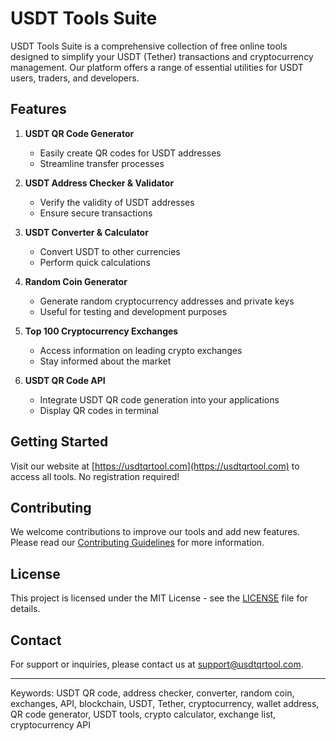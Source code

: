 # USDT Tools Suite

USDT Tools Suite is a comprehensive collection of free online tools designed to simplify your USDT (Tether) transactions and cryptocurrency management. Our platform offers a range of essential utilities for USDT users, traders, and developers.

## Features

1. **USDT QR Code Generator**
   - Easily create QR codes for USDT addresses
   - Streamline transfer processes

2. **USDT Address Checker & Validator**
   - Verify the validity of USDT addresses
   - Ensure secure transactions

3. **USDT Converter & Calculator**
   - Convert USDT to other currencies
   - Perform quick calculations

4. **Random Coin Generator**
   - Generate random cryptocurrency addresses and private keys
   - Useful for testing and development purposes

5. **Top 100 Cryptocurrency Exchanges**
   - Access information on leading crypto exchanges
   - Stay informed about the market

6. **USDT QR Code API**
   - Integrate USDT QR code generation into your applications
   - Display QR codes in terminal

## Getting Started

Visit our website at [https://usdtqrtool.com](https://usdtqrtool.com) to access all tools. No registration required!

## Contributing

We welcome contributions to improve our tools and add new features. Please read our [Contributing Guidelines](CONTRIBUTING.md) for more information.

## License

This project is licensed under the MIT License - see the [LICENSE](LICENSE) file for details.

## Contact

For support or inquiries, please contact us at support@usdtqrtool.com.

---

Keywords: USDT QR code, address checker, converter, random coin, exchanges, API, blockchain, USDT, Tether, cryptocurrency, wallet address, QR code generator, USDT tools, crypto calculator, exchange list, cryptocurrency API
